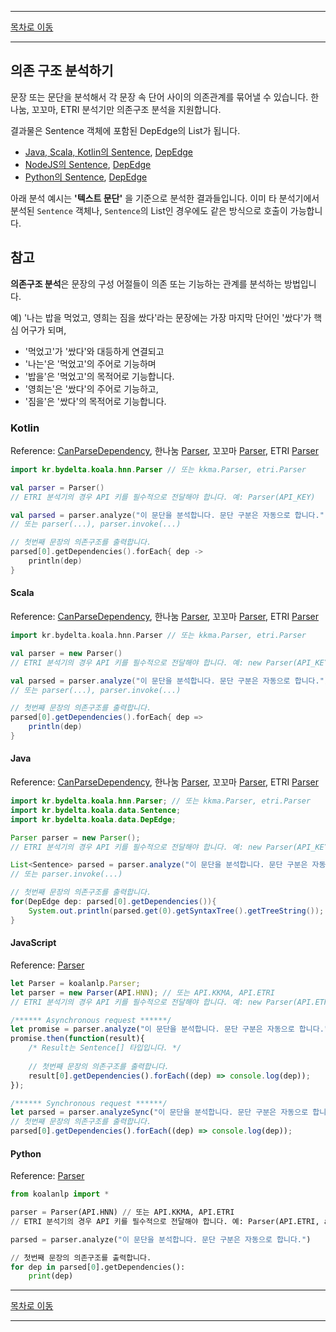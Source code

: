 --------

[목차로 이동](./index.md)

--------

## 의존 구조 분석하기

문장 또는 문단을 분석해서 각 문장 속 단어 사이의 의존관계를 묶어낼 수 있습니다. 한나눔, 꼬꼬마, ETRI 분석기만 의존구조 분석을 지원합니다.

결과물은 Sentence 객체에 포함된 DepEdge의 List가 됩니다.
- [Java, Scala, Kotlin의 Sentence](https://koalanlp.github.io/koalanlp/api/koalanlp/kr.bydelta.koala.data/-sentence/index.html),
  [DepEdge](https://koalanlp.github.io/koalanlp/api/koalanlp/kr.bydelta.koala.data/-dep-edge/index.html)
- [NodeJS의 Sentence](https://koalanlp.github.io/nodejs-support/module-koalanlp_data.Sentence.html),
  [DepEdge](https://koalanlp.github.io/nodejs-support/module-koalanlp_data.DepEdge.html)
- [Python의 Sentence](https://koalanlp.github.io/python-support/build/html/koalanlp.data.html#koalanlp.data.Sentence),
  [DepEdge](https://koalanlp.github.io/python-support/build/html/koalanlp.data.html#koalanlp.data.DepEdge)

아래 분석 예시는 **'텍스트 문단'** 을 기준으로 분석한 결과들입니다. 
이미 타 분석기에서 분석된 `Sentence` 객체나, `Sentence`의 List인 경우에도 같은 방식으로 호출이 가능합니다. 

## 참고
**의존구조 분석**은 문장의 구성 어절들이 의존 또는 기능하는 관계를 분석하는 방법입니다.

예) '나는 밥을 먹었고, 영희는 짐을 쌌다'라는 문장에는
가장 마지막 단어인 '쌌다'가 핵심 어구가 되며,

* '먹었고'가 '쌌다'와 대등하게 연결되고
* '나는'은 '먹었고'의 주어로 기능하며
* '밥을'은 '먹었고'의 목적어로 기능합니다.
* '영희는'은 '쌌다'의 주어로 기능하고,
* '짐을'은 '쌌다'의 목적어로 기능합니다.

### Kotlin
Reference: [CanParseDependency](https://koalanlp.github.io/koalanlp/api/koalanlp/kr.bydelta.koala.proc/-can-parse-dependency/index.html),
한나눔 [Parser](https://koalanlp.github.io/koalanlp/api/koalanlp/kr.bydelta.koala.hnn/-parser/index.html),
꼬꼬마 [Parser](https://koalanlp.github.io/koalanlp/api/koalanlp/kr.bydelta.koala.kkma/-parser/index.html),
ETRI [Parser](https://koalanlp.github.io/koalanlp/api/koalanlp/kr.bydelta.koala.etri/-parser/index.html)

```kotlin
import kr.bydelta.koala.hnn.Parser // 또는 kkma.Parser, etri.Parser

val parser = Parser()
// ETRI 분석기의 경우 API 키를 필수적으로 전달해야 합니다. 예: Parser(API_KEY)

val parsed = parser.analyze("이 문단을 분석합니다. 문단 구분은 자동으로 합니다.") 
// 또는 parser(...), parser.invoke(...)

// 첫번째 문장의 의존구조를 출력합니다.
parsed[0].getDependencies().forEach{ dep ->
    println(dep)
}
```

#### Scala
Reference: [CanParseDependency](https://koalanlp.github.io/koalanlp/api/koalanlp/kr.bydelta.koala.proc/-can-parse-dependency/index.html),
           한나눔 [Parser](https://koalanlp.github.io/koalanlp/api/koalanlp/kr.bydelta.koala.hnn/-parser/index.html),
           꼬꼬마 [Parser](https://koalanlp.github.io/koalanlp/api/koalanlp/kr.bydelta.koala.kkma/-parser/index.html),
           ETRI [Parser](https://koalanlp.github.io/koalanlp/api/koalanlp/kr.bydelta.koala.etri/-parser/index.html)

```scala
import kr.bydelta.koala.hnn.Parser // 또는 kkma.Parser, etri.Parser

val parser = new Parser()
// ETRI 분석기의 경우 API 키를 필수적으로 전달해야 합니다. 예: new Parser(API_KEY)

val parsed = parser.analyze("이 문단을 분석합니다. 문단 구분은 자동으로 합니다.")
// 또는 parser(...), parser.invoke(...)

// 첫번째 문장의 의존구조를 출력합니다.
parsed[0].getDependencies().forEach{ dep =>
    println(dep)
}
```

#### Java
Reference: [CanParseDependency](https://koalanlp.github.io/koalanlp/api/koalanlp/kr.bydelta.koala.proc/-can-parse-dependency/index.html),
           한나눔 [Parser](https://koalanlp.github.io/koalanlp/api/koalanlp/kr.bydelta.koala.hnn/-parser/index.html),
           꼬꼬마 [Parser](https://koalanlp.github.io/koalanlp/api/koalanlp/kr.bydelta.koala.kkma/-parser/index.html),
           ETRI [Parser](https://koalanlp.github.io/koalanlp/api/koalanlp/kr.bydelta.koala.etri/-parser/index.html)
```java
import kr.bydelta.koala.hnn.Parser; // 또는 kkma.Parser, etri.Parser
import kr.bydelta.koala.data.Sentence;
import kr.bydelta.koala.data.DepEdge;

Parser parser = new Parser();
// ETRI 분석기의 경우 API 키를 필수적으로 전달해야 합니다. 예: new Parser(API_KEY)

List<Sentence> parsed = parser.analyze("이 문단을 분석합니다. 문단 구분은 자동으로 합니다.");
// 또는 parser.invoke(...)

// 첫번째 문장의 의존구조를 출력합니다.
for(DepEdge dep: parsed[0].getDependencies()){
    System.out.println(parsed.get(0).getSyntaxTree().getTreeString());    
}
```

#### JavaScript
Reference: [Parser](https://koalanlp.github.io/nodejs-support/module-koalanlp.Parser.html)
```javascript 1.7
let Parser = koalanlp.Parser;
let parser = new Parser(API.HNN); // 또는 API.KKMA, API.ETRI
// ETRI 분석기의 경우 API 키를 필수적으로 전달해야 합니다. 예: new Parser(API.ETRI, {'apiKey': API_KEY})

/****** Asynchronous request ******/
let promise = parser.analyze("이 문단을 분석합니다. 문단 구분은 자동으로 합니다.");
promise.then(function(result){ 
    /* Result는 Sentence[] 타입입니다. */
    
    // 첫번째 문장의 의존구조를 출력합니다.
    result[0].getDependencies().forEach((dep) => console.log(dep));
});

/****** Synchronous request ******/
let parsed = parser.analyzeSync("이 문단을 분석합니다. 문단 구분은 자동으로 합니다.");
// 첫번째 문장의 의존구조를 출력합니다.
parsed[0].getDependencies().forEach((dep) => console.log(dep));
```

#### Python
Reference: [Parser](https://koalanlp.github.io/python-support/build/html/koalanlp.api.html#koalanlp.api.Parser)
```python
from koalanlp import *

parser = Parser(API.HNN) // 또는 API.KKMA, API.ETRI
// ETRI 분석기의 경우 API 키를 필수적으로 전달해야 합니다. 예: Parser(API.ETRI, apiKey=API_KEY)

parsed = parser.analyze("이 문단을 분석합니다. 문단 구분은 자동으로 합니다.")

// 첫번째 문장의 의존구조를 출력합니다.
for dep in parsed[0].getDependencies():
    print(dep)
```

--------

[목차로 이동](./index.md)

--------
